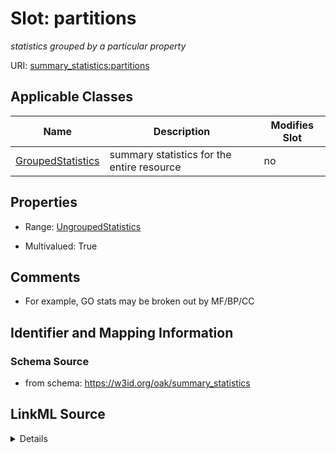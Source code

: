 # Slot: partitions


_statistics grouped by a particular property_



URI: [summary_statistics:partitions](https://w3id.org/oaklib/summary_statistics.partitions)



<!-- no inheritance hierarchy -->




## Applicable Classes

| Name | Description | Modifies Slot |
| --- | --- | --- |
[GroupedStatistics](GroupedStatistics.md) | summary statistics for the entire resource |  no  |







## Properties

* Range: [UngroupedStatistics](UngroupedStatistics.md)

* Multivalued: True





## Comments

* For example, GO stats may be broken out by MF/BP/CC

## Identifier and Mapping Information







### Schema Source


* from schema: https://w3id.org/oak/summary_statistics




## LinkML Source

<details>
```yaml
name: partitions
description: statistics grouped by a particular property
comments:
- For example, GO stats may be broken out by MF/BP/CC
from_schema: https://w3id.org/oak/summary_statistics
rank: 1000
multivalued: true
alias: partitions
owner: GroupedStatistics
domain_of:
- GroupedStatistics
range: UngroupedStatistics
inlined: true

```
</details>